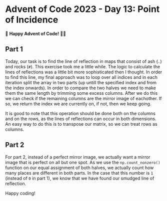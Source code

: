 # Advent of Code 2023 - Day 13: Point of Incidence

🌟 **Happy Advent of Code!** 🎄✨

## Part 1

Today, our task is to find the line of reflection in maps that consist of ash (`.`) and rocks (`#`). This exercise took me a little while. The logic to calculate the lines of reflections was a little bit more sophisticated then I thought. In order to find this line, my final approach was to loop over all indices and in each iteration split the array in two parts (up untill the specified index and from the index onwards). In order to compare the two halves we need to make them the same length by trimming some excess columns. After we do this we can check if the remaining columns are the mirror image of eachother. If so, we return the index we are currently on, if not, then we keep going.

It is good to note that this operation should be done both on the columns and on the rows, as the lines of reflections can occur in both dimensions. An easy way to do this is to transpose our matrix, so we can treat rows as columns.

## Part 2

For part 2, instead of a perfect mirror image, we actually want a mirror image that is perfect on all but one spot. As we use the `np.count_nonzero()` function on our equal assignment of both halves, we actually count how many places are different in both parts. In the case that this number is `1` (instead of `0` in part 1), we know that we have found our smudged line of reflection.

Happy coding!
